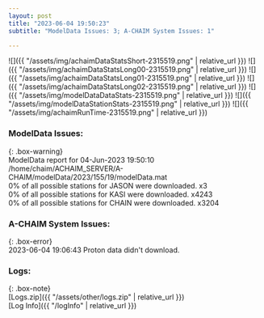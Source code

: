 ```yaml
---
layout: post
title: "2023-06-04 19:50:23"
subtitle: "ModelData Issues: 3; A-CHAIM System Issues: 1"

---
```


![]({{ "/assets/img/achaimDataStatsShort-2315519.png" | relative_url }})
![]({{ "/assets/img/achaimDataStatsLong00-2315519.png" | relative_url }})
![]({{ "/assets/img/achaimDataStatsLong01-2315519.png" | relative_url }})
![]({{ "/assets/img/achaimDataStatsLong02-2315519.png" | relative_url }})
![]({{ "/assets/img/modelDataDataStats-2315519.png" | relative_url }})
![]({{ "/assets/img/modelDataStationStats-2315519.png" | relative_url }})
![]({{ "/assets/img/achaimRunTime-2315519.png" | relative_url }})


### ModelData Issues:  
  
{: .box-warning}  
 ModelData report for 04-Jun-2023 19:50:10   
 /home/chaim/ACHAIM_SERVER/A-CHAIM/modelData/2023/155/19/modelData.mat   
 0% of all possible stations for JASON were downloaded. x3   
 0% of all possible stations for KASI were downloaded. x4243   
 0% of all possible stations for CHAIN were downloaded. x3204   
  
### A-CHAIM System Issues:  
  
{: .box-error}  
2023-06-04 19:06:43 Proton data didn't download.  

### Logs:  
  
{: .box-note}  
[Logs.zip]({{ "/assets/other/logs.zip" | relative_url }})  
[Log Info]({{ "/logInfo" | relative_url }})  
